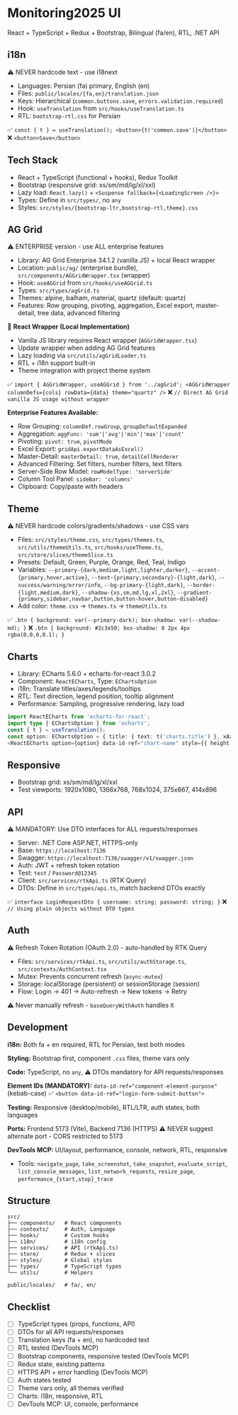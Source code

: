 # Monitoring2025 UI

React + TypeScript + Redux + Bootstrap, Bilingual (fa/en), RTL, .NET API

## i18n
⚠️ NEVER hardcode text - use i18next
- Languages: Persian (fa) primary, English (en)
- Files: `public/locales/{fa,en}/translation.json`
- Keys: Hierarchical (`common.buttons.save`, `errors.validation.required`)
- Hook: `useTranslation` from `src/hooks/useTranslation.ts`
- RTL: `bootstrap-rtl.css` for Persian

✅ `const { t } = useTranslation(); <button>{t('common.save')}</button>`
❌ `<button>Save</button>`

## Tech Stack
- React + TypeScript (functional + hooks), Redux Toolkit
- Bootstrap (responsive grid: xs/sm/md/lg/xl/xxl)
- Lazy load: `React.lazy()` + `<Suspense fallback={<LoadingScreen />}>`
- Types: Define in `src/types/`, no `any`
- Styles: `src/styles/{bootstrap-ltr,bootstrap-rtl,theme}.css`

## AG Grid
⚠️ ENTERPRISE version - use ALL enterprise features
- Library: AG Grid Enterprise 34.1.2 (vanilla JS) + local React wrapper
- Location: `public/ag/` (enterprise bundle), `src/components/AGGridWrapper.tsx` (wrapper)
- Hook: `useAGGrid` from `src/hooks/useAGGrid.ts`
- Types: `src/types/agGrid.ts`
- Themes: alpine, balham, material, quartz (default: quartz)
- Features: Row grouping, pivoting, aggregation, Excel export, master-detail, tree data, advanced filtering

🔧 **React Wrapper (Local Implementation)**
- Vanilla JS library requires React wrapper (`AGGridWrapper.tsx`)
- Update wrapper when adding AG Grid features
- Lazy loading via `src/utils/agGridLoader.ts`
- RTL + i18n support built-in
- Theme integration with project theme system

✅ `import { AGGridWrapper, useAGGrid } from '../agGrid'; <AGGridWrapper columnDefs={cols} rowData={data} theme="quartz" />`
❌ `// Direct AG Grid vanilla JS usage without wrapper`

**Enterprise Features Available:**
- Row Grouping: `columnDef.rowGroup`, `groupDefaultExpanded`
- Aggregation: `aggFunc: 'sum'|'avg'|'min'|'max'|'count'`
- Pivoting: `pivot: true`, `pivotMode`
- Excel Export: `gridApi.exportDataAsExcel()`
- Master-Detail: `masterDetail: true`, `detailCellRenderer`
- Advanced Filtering: Set filters, number filters, text filters
- Server-Side Row Model: `rowModelType: 'serverSide'`
- Column Tool Panel: `sideBar: 'columns'`
- Clipboard: Copy/paste with headers

## Theme
⚠️ NEVER hardcode colors/gradients/shadows - use CSS vars
- Files: `src/styles/theme.css`, `src/types/themes.ts`, `src/utils/themeUtils.ts`, `src/hooks/useTheme.ts`, `src/store/slices/themeSlice.ts`
- Presets: Default, Green, Purple, Orange, Red, Teal, Indigo
- Variables: `--primary-{dark,medium,light,lighter,darker}`, `--accent-{primary,hover,active}`, `--text-{primary,secondary}-{light,dark}`, `--success/warning/error/info`, `--bg-primary-{light,dark}`, `--border-{light,medium,dark}`, `--shadow-{xs,sm,md,lg,xl,2xl}`, `--gradient-{primary,sidebar,navbar,button,button-hover,button-disabled}`
- Add color: `theme.css` → `themes.ts` → `themeUtils.ts`

✅ `.btn { background: var(--primary-dark); box-shadow: var(--shadow-md); }`
❌ `.btn { background: #2c3e50; box-shadow: 0 2px 4px rgba(0,0,0,0.1); }`

## Charts
- Library: ECharts 5.6.0 + echarts-for-react 3.0.2
- Component: `ReactECharts`, Type: `EChartsOption`
- i18n: Translate titles/axes/legends/tooltips
- RTL: Text direction, legend position, tooltip alignment
- Performance: Sampling, progressive rendering, lazy load

```typescript
import ReactECharts from 'echarts-for-react';
import type { EChartsOption } from 'echarts';
const { t } = useTranslation();
const option: EChartsOption = { title: { text: t('charts.title') }, xAxis: { type: 'category', data: [...] }, series: [{ data: [...], type: 'line' }] };
<ReactECharts option={option} data-id-ref="chart-name" style={{ height: '400px' }} />
```

## Responsive
- Bootstrap grid: xs/sm/md/lg/xl/xxl
- Test viewports: 1920x1080, 1366x768, 768x1024, 375x667, 414x896

## API
⚠️ MANDATORY: Use DTO interfaces for ALL requests/responses
- Server: .NET Core ASP.NET, HTTPS-only
- Base: `https://localhost:7136`
- Swagger: `https://localhost:7136/swagger/v1/swagger.json`
- Auth: JWT + refresh token rotation
- Test: `test` / `Password@12345`
- Client: `src/services/rtkApi.ts` (RTK Query)
- DTOs: Define in `src/types/api.ts`, match backend DTOs exactly

✅ `interface LoginRequestDto { username: string; password: string; }`
❌ `// Using plain objects without DTO types`

## Auth
⚠️ Refresh Token Rotation (OAuth 2.0) - auto-handled by RTK Query
- Files: `src/services/rtkApi.ts`, `src/utils/authStorage.ts`, `src/contexts/AuthContext.tsx`
- Mutex: Prevents concurrent refresh (`async-mutex`)
- Storage: localStorage (persistent) or sessionStorage (session)
- Flow: Login → 401 → Auto-refresh → New tokens → Retry

⚠️ Never manually refresh - `baseQueryWithAuth` handles it

## Development
**i18n:** Both fa + en required, RTL for Persian, test both modes

**Styling:** Bootstrap first, component `.css` files, theme vars only

**Code:** TypeScript, no `any`, ⚠️ DTOs mandatory for API requests/responses

**Element IDs (MANDATORY):** `data-id-ref="component-element-purpose"` (kebab-case)
✅ `<button data-id-ref="login-form-submit-button">`

**Testing:** Responsive (desktop/mobile), RTL/LTR, auth states, both languages

**Ports:** Frontend 5173 (Vite), Backend 7136 (HTTPS)
⚠️ NEVER suggest alternate port - CORS restricted to 5173

**DevTools MCP:** UI/layout, performance, console, network, RTL, responsive
- Tools: `navigate_page`, `take_screenshot`, `take_snapshot`, `evaluate_script`, `list_console_messages`, `list_network_requests`, `resize_page`, `performance_{start,stop}_trace`

## Structure
```
src/
├── components/   # React components
├── contexts/     # Auth, Language
├── hooks/        # Custom hooks
├── i18n/         # i18n config
├── services/     # API (rtkApi.ts)
├── store/        # Redux + slices
├── styles/       # Global styles
├── types/        # TypeScript types
└── utils/        # Helpers

public/locales/   # fa/, en/
```

## Checklist
- [ ] TypeScript types (props, functions, API)
- [ ] DTOs for all API requests/responses
- [ ] Translation keys (fa + en), no hardcoded text
- [ ] RTL tested (DevTools MCP)
- [ ] Bootstrap components, responsive tested (DevTools MCP)
- [ ] Redux state, existing patterns
- [ ] HTTPS API + error handling (DevTools MCP)
- [ ] Auth states tested
- [ ] Theme vars only, all themes verified
- [ ] Charts: i18n, responsive, RTL
- [ ] DevTools MCP: UI, console, performance